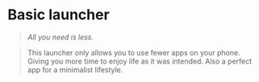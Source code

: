 # Basic launcher
> _All you need is less._

>This launcher only allows you to use fewer apps on your phone. Giving you more time to enjoy life as it was intended. Also a perfect app for a minimalist lifestyle.
